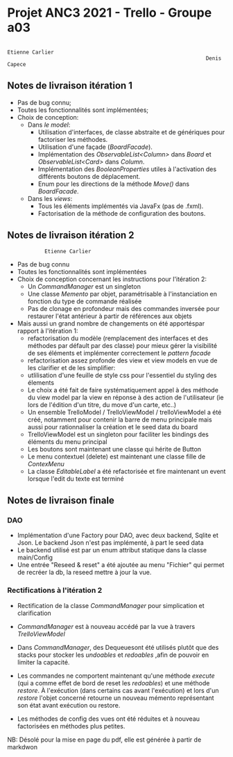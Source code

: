 # Projet ANC3 2021 - Trello - Groupe a03

                                                                    Etienne Carlier  
                                                                    Denis Capece

## Notes de livraison itération 1
* Pas de bug connu;
* Toutes les fonctionnalités sont implémentées;
* Choix de conception:
    + Dans _le model_: 
        - Utilisation d'interfaces, de classe abstraite et de génériques pour factoriser les méthodes.
        - Utilisation d'une façade (_BoardFacade_).
        - Implémentation des _ObservableList\<Column>_ dans _Board_ et _ObservableList\<Card>_ dans _Column_.
        - Implémentation des _BooleanProperties_ utiles à l'activation des différents boutons de déplacement.
        - Enum pour les directions de la méthode _Move()_ dans _BoardFacade_. 
  + Dans les _views_:
    - Tous les éléments implémentés via JavaFx (pas de .fxml).
    - Factorisation de la méthode de configuration des boutons.
    

## Notes de livraison itération 2

                Etienne Carlier  

* Pas de bug connu
* Toutes les fonctionnalités sont implémentées
* Choix de conception concernant les instructions pour l'itération 2:
    * Un _CommandManager_ est un singleton
    * Une classe _Memento_ par objet, paramétrisable à l'instanciation en fonction du type de commande réalisée
    * Pas de clonage en profondeur mais des commandes inversée pour restaurer l'état antérieur à partir de références aux objets
* Mais aussi un grand nombre de changements on été apportéspar rapport à l'itération 1:
    * refactorisation du modèle (remplacement des interfaces et des méthodes par défault par des classe) pour mieux gérer la visibilité de ses éléments et implémenter correctement le _pattern facade_
    * refactorisation assez profonde des view et view models en vue de les clarifier et de les simplifier:
    * utlilisation d'une feuille de style css pour l'essentiel du styling des élements
    * Le choix a été fait de faire systématiquement appel à des méthode du view model par la view en réponse à des action de l'utilisateur (ie lors de l'édition d'un titre, du move d'un carte, etc..)
    * Un ensemble TrelloModel / TrelloViewModel / trelloViewModel a été créé, notamment pour contenir la barre de menu principale mais aussi pour rationnaliser la création et le seed data du board
    * TrelloViewModel est un singleton pour faciliter les bindings des éléments du menu principal
    * Les boutons sont maintenant une classe qui hérite de Button
    * Le menu contextuel (delete) est maintenant une classe fille de _ContexMenu_
    * La classe _EditableLabel_ a été refactorisée et fire maintenant un event lorsque l'edit du texte est terminé
    
    
## Notes de livraison finale
### DAO
* Implémentation d'une Factory pour DAO, avec deux backend, Sqlite et Json. Le backend Json n'est pas implémenté, à part le seed data
* Le backend utilisé est par un enum attribut statique dans la classe main/Config
* Une entrée "Reseed & reset" a été ajoutée au menu "Fichier" qui permet de recréer la db, la reseed mettre à jour la vue.

### Rectifications à l'itération 2
* Rectification de la classe _CommandManager_ pour simplication et clarification
* _CommandManager_ est à nouveau accédé par la vue à travers _TrelloViewModel_
* Dans _CommandManager_, des Dequeuesont été utilisés plutôt que des stacks pour stocker les _undoables_ et _redoables_ ,afin de pouvoir en limiter la capacité.
  
* Les commandes ne comportent maintenant qu'une méthode _execute_ (qui a comme effet de bord de reset les _redoables_) et une méthode
_restore_. À l'exécution (dans certains cas avant l'exécution) et lors d'un _restore_ l'objet concerné retourne un nouveau mémento représentant son état avant exécution ou restore.
  
* Les méthodes de config des vues ont été réduites et à nouveau factorisées en méthodes plus petites.

NB:
Désolé pour la mise en page du pdf, elle est générée à partir de markdwon
